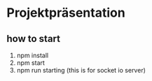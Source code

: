 # Projektpräsentation

## how to start
1. npm install
2. npm start
3. npm run starting (this is for socket io server)